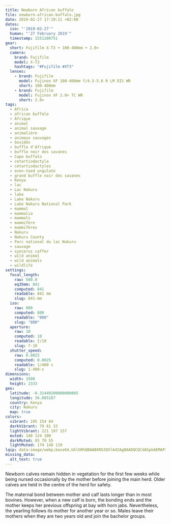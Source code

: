 ```yaml
---
title: Newborn African buffalo
file: newborn-african-buffalo.jpg
date: 2019-02-27 17:19:11 +02:00
dates:
  iso: "'2019-02-27'"
  human: "'27 February 2019'"
  timestamp: 1551280751
gear:
  short: Fujifilm X-T3 + 100-400mm + 2.0×
  camera:
    brand: Fujifilm
    model: X-T3
    hashtags: "#Fujifilm #XT3"
  lenses:
    - brand: Fujifilm
      model: Fujinon XF 100-400mm f/4.5-5.6 R LM OIS WR
      short: 100-400mm
    - brand: Fujifilm
      model: Fujinon XF 2.0× TC WR
      short: 2.0×
tags:
  - Africa
  - african buffalo
  - Afrique
  - animal
  - animal sauvage
  - animalière
  - animaux sauvages
  - bovidés
  - buffle d'Afrique
  - buffle noir des savanes
  - Cape buffalo
  - cetartiodactyla
  - cétartiodactyles
  - even-toed ungulate
  - grand buffle noir des savanes
  - Kenya
  - lac
  - Lac Nakuru
  - lake
  - Lake Nakuru
  - Lake Nakuru National Park
  - mammal
  - mammalia
  - mammals
  - mammifère
  - mammifères
  - Nakuru
  - Nakuru County
  - Parc national du lac Nakuru
  - sauvage
  - syncerus caffer
  - wild animal
  - wild animals
  - wildlife
settings:
  focal_length:
    raw: 560.8
    eq35mm: 841
    computed: 841
    readable: 841 mm
    slug: 841-mm
  iso:
    raw: 800
    computed: 800
    readable: "800"
    slug: "800"
  aperture:
    raw: 10
    computed: 10
    readable: ƒ/10
    slug: f-10
  shutter_speed:
    raw: 0.0025
    computed: 0.0025
    readable: 1/400 s
    slug: 1-400-s
dimensions:
  width: 3500
  height: 2333
geo:
  latitude: -0.31449200000000005
  longitude: 36.085187
  country: Kenya
  city: Nakuru
  map: true
colors:
  vibrant: 195 154 84
  darkVibrant: 79 61 33
  lightVibrant: 221 197 157
  muted: 148 124 100
  darkMuted: 85 70 55
  lightMuted: 174 148 119
lqip: data:image/webp;base64,UklGRhQBAABXRUJQVlA4IAgBAADQCQCdASpkAEMAP3Gqyls0rbKrK/dropAuCWdtKoAFXZW/GmNmF9K8fA7bAmcVx5Y/jAl9aAKdwBxg+lp/cG8j55C07LIOK0nUFrckgsc3VQnx+nob4wAA/pgmagxI0qilBexKP3d6c2VCWsuHN+1k0b/tVtqQNsk4wrW6wm/Z+GCIFJtzO+gYgE/XVK6WhTJ66ZWkqZ0hVG6v/rCUWFCrK2656wSRH0RrfBtqmev2yl6OW0P9g3o6jyHInTr00qmHHV2/7Dke+7cHnSLktootI40XK2h+0on2QuVcshjWPSa/v9AQtdqTD4LgnzfdOrRJ56AmR/ll06MEHpLreo94N5kKrcfAAAA=
missing_data:
  alt_text: true
---
```


Newborn calves remain hidden in vegetation for the first few weeks while being nursed occasionally by the mother before joining the main herd. Older calves are held in the centre of the herd for safety.

The maternal bond between mother and calf lasts longer than in most bovines. However, when a new calf is born, the bonding ends and the mother keeps her previous offspring at bay with horn jabs. Nevertheless, the yearling follows its mother for another year or so. Males leave their mothers when they are two years old and join the bachelor groups.

